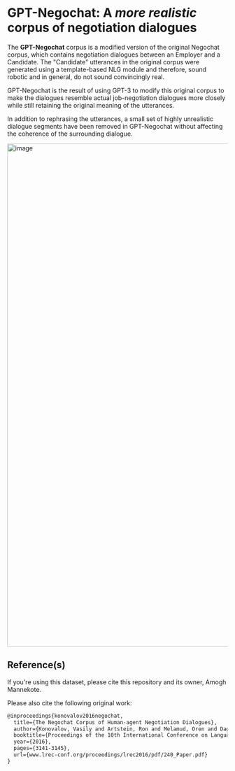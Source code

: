 # GPT-Negochat: A *more realistic* corpus of negotiation dialogues

The **GPT-Negochat** corpus is a modified version of the original Negochat corpus, which contains negotiation dialogues between an Employer and a Candidate. The "Candidate" utterances in the original corpus were generated using a template-based NLG module and therefore, sound robotic and in general, do not sound convincingly real.

GPT-Negochat is the result of using GPT-3 to modify this original corpus to make the dialogues resemble actual job-negotiation dialogues more closely while still retaining the original meaning of the utterances.

In addition to rephrasing the utterances, a small set of highly unrealistic dialogue segments have been removed in GPT-Negochat without affecting the coherence of the surrounding dialogue.

<img width="1151" alt="image" src="https://user-images.githubusercontent.com/1230386/208210534-4c177690-b393-41a4-9d17-c1b170f2d0d6.png">


## Reference(s)
If you're using this dataset, please cite this repository and its owner, Amogh Mannekote.

Please also cite the following original work:
```latex
@inproceedings{konovalov2016negochat,
  title={The Negochat Corpus of Human-agent Negotiation Dialogues},
  author={Konovalov, Vasily and Artstein, Ron and Melamud, Oren and Dagan, Ido},
  booktitle={Proceedings of the 10th International Conference on Language Resources and Evaluation, LREC 2016},
  year={2016},
  pages={3141-3145},
  url={www.lrec-conf.org/proceedings/lrec2016/pdf/240_Paper.pdf}
}
```

